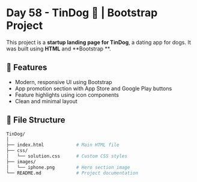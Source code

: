 # Day 58 - TinDog 🐶 | Bootstrap Project

This project is a **startup landing page for TinDog**, a dating app for dogs. It was built using **HTML** and **Bootstrap **.

## 🚀 Features

* Modern, responsive UI using Bootstrap 
* App promotion section with App Store and Google Play buttons  
* Feature highlights using icon components  
* Clean and minimal layout  

## 📂 File Structure

```bash
TinDog/
│
├── index.html            # Main HTML file
├── css/
│   └── solution.css      # Custom CSS styles
├── images/
│   └── iphone.png        # Hero section image
└── README.md             # Project documentation
